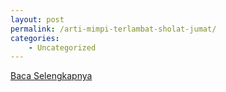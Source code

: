 ```yaml
---
layout: post
permalink: /arti-mimpi-terlambat-sholat-jumat/
categories:
    - Uncategorized
---
```


[Baca Selengkapnya](/05)